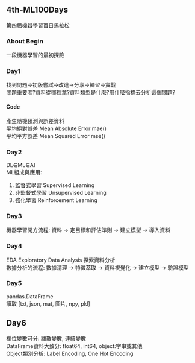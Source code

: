 ## 4th-ML100Days
第四屆機器學習百日馬拉松
### About Begin
一段機器學習的最初探險
### Day1
找到問題->初版嘗試->改進->分享->練習->實戰  
問題重要嗎?資料從哪裡拿?資料類型是什麼?用什麼指標去分析這個問題?
#### Code
產生隨機預測與誤差資料  
平均絕對誤差 Mean Absolute Error mae()  
平均平方誤差 Mean Squared Error mse()
### Day2
DL∈ML∈AI  
ML組成與應用:  
1. 監督式學習 Supervised Learning
2. 非監督式學習 Unsupervised Learning
3. 強化學習 Reinforcement Learning
### Day3
機器學習開方流程: 資料 -> 定目標和評估準則 -> 建立模型 -> 導入資料 
### Day4
EDA Exploratory Data Analysis 探索資料分析  
數據分析的流程: 數據清理 -> 特徵萃取 -> 資料視覺化 -> 建立模型 -> 驗證模型
### Day5
pandas.DataFrame  
讀取 [txt, json, mat, 圖片, npy, pkl]
## Day6
欄位變數可分: 離散變數, 連續變數  
DataFrame資料大致分: float64, int64, object:字串或其他  
Object類別分析: Label Encoding, One Hot Encoding
